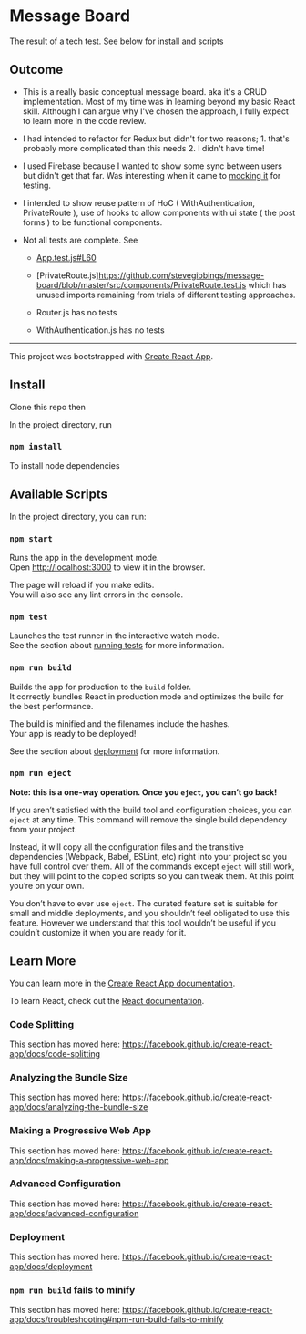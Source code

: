# Message Board

The result of a tech test. See below for install and scripts

## Outcome

- This is a really basic conceptual message board. aka it's a CRUD implementation. Most of my time was in learning beyond my basic React skill. Although I can argue why I've chosen the approach, I fully expect to learn more in the code review.

- I had intended to refactor for Redux but didn't for two reasons; 1. that's probably more complicated than this needs 2. I didn't have time!

- I used Firebase because I wanted to show some sync between users but didn't get that far. Was interesting when it came to [mocking it](https://github.com/stevegibbings/message-board/blob/master/src/__mocks__/firebase.js) for testing.

- I intended to show reuse pattern of HoC ( WithAuthentication, PrivateRoute ), use of hooks to allow components with ui state ( the post forms ) to be functional components.

- Not all tests are complete. See 

  - [App.test.js#L60](https://github.com/stevegibbings/message-board/blob/master/src/components/App.test.js#L60)
  
  - [PrivateRoute.js]https://github.com/stevegibbings/message-board/blob/master/src/components/PrivateRoute.test.js which has unused imports remaining from trials of different testing approaches.

  - Router.js has no tests

  - WithAuthentication.js has no tests
  
***

This project was bootstrapped with [Create React App](https://github.com/facebook/create-react-app).

## Install

Clone this repo then

In the project directory, run

### `npm install`

To install node dependencies

## Available Scripts

In the project directory, you can run:

### `npm start`

Runs the app in the development mode.<br>
Open [http://localhost:3000](http://localhost:3000) to view it in the browser.

The page will reload if you make edits.<br>
You will also see any lint errors in the console.

### `npm test`

Launches the test runner in the interactive watch mode.<br>
See the section about [running tests](https://facebook.github.io/create-react-app/docs/running-tests) for more information.

### `npm run build`

Builds the app for production to the `build` folder.<br>
It correctly bundles React in production mode and optimizes the build for the best performance.

The build is minified and the filenames include the hashes.<br>
Your app is ready to be deployed!

See the section about [deployment](https://facebook.github.io/create-react-app/docs/deployment) for more information.

### `npm run eject`

**Note: this is a one-way operation. Once you `eject`, you can’t go back!**

If you aren’t satisfied with the build tool and configuration choices, you can `eject` at any time. This command will remove the single build dependency from your project.

Instead, it will copy all the configuration files and the transitive dependencies (Webpack, Babel, ESLint, etc) right into your project so you have full control over them. All of the commands except `eject` will still work, but they will point to the copied scripts so you can tweak them. At this point you’re on your own.

You don’t have to ever use `eject`. The curated feature set is suitable for small and middle deployments, and you shouldn’t feel obligated to use this feature. However we understand that this tool wouldn’t be useful if you couldn’t customize it when you are ready for it.

## Learn More

You can learn more in the [Create React App documentation](https://facebook.github.io/create-react-app/docs/getting-started).

To learn React, check out the [React documentation](https://reactjs.org/).

### Code Splitting

This section has moved here: https://facebook.github.io/create-react-app/docs/code-splitting

### Analyzing the Bundle Size

This section has moved here: https://facebook.github.io/create-react-app/docs/analyzing-the-bundle-size

### Making a Progressive Web App

This section has moved here: https://facebook.github.io/create-react-app/docs/making-a-progressive-web-app

### Advanced Configuration

This section has moved here: https://facebook.github.io/create-react-app/docs/advanced-configuration

### Deployment

This section has moved here: https://facebook.github.io/create-react-app/docs/deployment

### `npm run build` fails to minify

This section has moved here: https://facebook.github.io/create-react-app/docs/troubleshooting#npm-run-build-fails-to-minify
